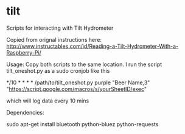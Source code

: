# tilt
Scripts for interacting with Tilt Hydrometer

Copied from orignal instructions here: http://www.instructables.com/id/Reading-a-Tilt-Hydrometer-With-a-Raspberry-Pi/

Usage:
Copy both scripts to the same location.  I run the script tilt_oneshot.py as a sudo cronjob like this

*/10 * * * * /path/to/tilt_oneshot.py purple "Beer Name,3" "https://script.google.com/macros/s/yourSheetID/exec"

which will log data every 10 mins

Dependencies:

sudo apt-get install bluetooth python-bluez python-requests


